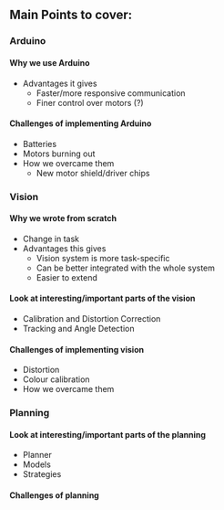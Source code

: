 ## Main Points to cover:

### Arduino
#### Why we use Arduino
- Advantages it gives
    - Faster/more responsive communication
    - Finer control over motors (?)

#### Challenges of implementing Arduino
- Batteries
- Motors burning out
- How we overcame them
    - New motor shield/driver chips

### Vision
#### Why we wrote from scratch
- Change in task
- Advantages this gives
    - Vision system is more task-specific
    - Can be better integrated with the whole system
    - Easier to extend

#### Look at interesting/important parts of the vision
- Calibration and Distortion Correction
- Tracking and Angle Detection

#### Challenges of implementing vision
- Distortion
- Colour calibration
- How we overcame them

### Planning
#### Look at interesting/important parts of the planning
- Planner
- Models
- Strategies

#### Challenges of planning